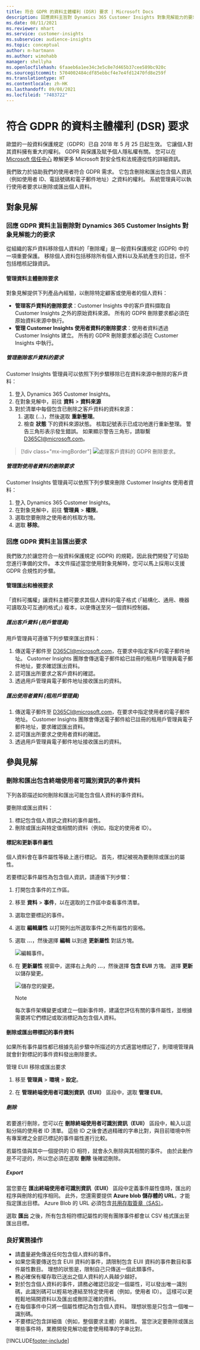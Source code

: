```yaml
---
title: 符合 GDPR 的資料主體權利 (DSR) 要求 | Microsoft Docs
description: 回應資料主旨對 Dynamics 365 Customer Insights 對象見解能力的要求。
ms.date: 08/11/2021
ms.reviewer: mhart
ms.service: customer-insights
ms.subservice: audience-insights
ms.topic: conceptual
author: m-hartmann
ms.author: wimohabb
manager: shellyha
ms.openlocfilehash: 6faaeb6a1ee34c3e5c8e7d465b37cee589bc920c
ms.sourcegitcommit: 5704002484cdf85ebbcf4e7e4fd12470fd8e259f
ms.translationtype: HT
ms.contentlocale: zh-HK
ms.lasthandoff: 09/08/2021
ms.locfileid: "7483722"
---
```

# <a name="data-subject-rights-dsr-requests-under-gdpr"></a>符合 GDPR 的資料主體權利 (DSR) 要求

歐盟的一般資料保護規定（GDPR）已自 2018 年 5 月 25 日起生效。 它讓個人對其資料擁有重大的權利。 GDPR 與保護及賦予個人隱私權有關。 您可以在 [Microsoft 信任中心](https://www.microsoft.com/trust-center) 瞭解更多 Microsoft 對安全性和法規遵從性的詳細資訊。

我們致力於協助我們的使用者符合 GDPR 需求。 它包含刪除和匯出包含個人資訊（例如使用者 ID、電話號碼和電子郵件地址）之資料的權利。 系統管理員可以執行使用者要求以刪除或匯出個人資料。

## <a name="audience-insights"></a>對象見解

### <a name="responding-to-gdpr-data-subject-delete-requests-for-dynamics-365-customer-insights-audience-insights-capability"></a>回應 GDPR 資料主旨刪除對 Dynamics 365 Customer Insights 對象見解能力的要求

從組織的客戶資料移除個人資料的「刪除權」是一般資料保護規定 (GDPR) 中的一項重要保護。 移除個人資料包括移除所有個人資料以及系統產生的日誌，但不包括稽核記錄資訊。

#### <a name="manage-data-subject-delete-requests"></a>管理資料主體刪除要求

對象見解提供下列產品內經驗，以刪除特定顧客或使用者的個人資料：

- **管理客戶資料的刪除要求**：Customer Insights 中的客戶資料擷取自 Customer Insights 之外的原始資料來源。 所有的 GDPR 刪除要求都必須在原始資料來源中執行。
- **管理 Customer Insights 使用者資料的刪除要求**：使用者資料透過 Customer Insights 建立。 所有的 GDPR 刪除要求都必須在 Customer Insights 中執行。

##### <a name="manage-requests-to-delete-customer-data"></a>管理刪除客戶資料的要求

Customer Insights 管理員可以依照下列步驟移除已在資料來源中刪除的客戶資料：

1. 登入 Dynamics 365 Customer Insights。
2. 在對象見解中，前往 **資料** > **資料來源**
3. 對於清單中每個包含已刪除之客戶資料的資料來源：
   1. 選取 (...)，然後選取 **重新整理**。
   2. 檢查 **狀態** 下的資料來源狀態。 核取記號表示已成功地進行重新整理。 警告三角形表示發生錯誤。 如果顯示警告三角形，請聯繫 D365CI@microsoft.com。

> [!div class="mx-imgBorder"]
> ![處理客戶資料的 GDPR 刪除要求。](audience-insights/media/gdpr-data-sources.png "處理客戶資料的 GDPR 刪除要求")

##### <a name="manage-delete-requests-for-user-data"></a>管理對使用者資料的刪除要求

Customer Insights 管理員可以依照下列步驟來刪除 Customer Insights 使用者資料：

1. 登入 Dynamics 365 Customer Insights。
2. 在對象見解中，前往 **管理員** > **權限**。
3. 選取您要刪除之使用者的核取方塊。
4. 選取 **移除**。

### <a name="responding-to-gdpr-data-subject-export-requests"></a>回應 GDPR 資料主旨匯出要求

我們致力於讓您符合一般資料保護規定 (GDPR) 的規範，因此我們開發了可協助您進行準備的文件。 本文件描述當您使用對象見解時，您可以馬上採用以支援 GDPR 合規性的步驟。

#### <a name="manage-export-and-view-requests"></a>管理匯出和檢視要求

「資料可攜權」讓資料主體可要求其個人資料的電子格式 (「結構化、通用、機器可讀取及可互通的格式」) 複本，以便傳送至另一個資料控制器。

##### <a name="export-customer-data-tenant-admin"></a>匯出客戶資料 (用戶管理員)

用戶管理員可遵循下列步驟來匯出資料：

1. 傳送電子郵件至 D365CI@microsoft.com，在要求中指定客戶的電子郵件地址。 Customer Insights 團隊會傳送電子郵件給已註冊的租用戶管理員電子郵件地址，要求確認匯出資料。
2. 認可匯出所要求之客戶資料的確認。
3. 透過用戶管理員電子郵件地址接收匯出的資料。

##### <a name="export-user-data-tenant-admin"></a>匯出使用者資料 (租用戶管理員)

1. 傳送電子郵件至 D365CI@microsoft.com，在要求中指定使用者的電子郵件地址。 Customer Insights 團隊會傳送電子郵件給已註冊的租用戶管理員電子郵件地址，要求確認匯出資料。
2. 認可匯出所要求之使用者資料的確認。
3. 透過用戶管理員電子郵件地址接收匯出的資料。

## <a name="engagement-insights"></a>參與見解

### <a name="deleting-and-exporting-event-data-containing-end-user-identifiable-information"></a>刪除和匯出包含終端使用者可識別資訊的事件資料

下列各節描述如何刪除和匯出可能包含個人資料的事件資料。

要刪除或匯出資料：

1. 標記包含個人資訊之資料的事件屬性。
2. 刪除或匯出與特定值相關的資料（例如，指定的使用者 ID）。

#### <a name="tag-and-update-event-properties"></a>標記和更新事件屬性

個人資料會在事件屬性等級上進行標記。 首先，標記被視為要刪除或匯出的屬性。

若要標記事件屬性為包含個人資訊，請遵循下列步驟：

1. 打開包含事件的工作區。

1. 移至 **資料** > **事件**，以在選取的工作區中查看事件清單。
  
1. 選取您要標記的事件。

1. 選取 **編輯屬性** 以打開列出所選取事件之所有屬性的窗格。
     
1. 選取 **...**，然後選擇 **編輯** 以到達 **更新屬性** 對話方塊。

   ![編輯事件。](engagement-insights/media/edit-event.png "編輯事件")

1. 在 **更新屬性** 視窗中，選擇右上角的 **...**，然後選擇 **包含 EUII** 方塊。 選擇 **更新** 以儲存變更。

   ![儲存您的變更。](engagement-insights/media/update-property.png "儲存您的變更")

   > [!NOTE]
   > 每次事件架構變更或建立一個新事件時，建議您評估有關的事件屬性，並根據需要將它們標記或取消標記為包含個人資料。

#### <a name="delete-or-export-tagged-event-data"></a>刪除或匯出帶標記的事件資料

如果所有事件屬性都已根據先前步驟中所描述的方式適當地標記了，則環境管理員就會針對標記的事件資料發出刪除要求。

管理 EUII 移除或匯出要求

1. 移至 **管理員** > **環境** > **設定**。

1. 在 **管理終端使用者可識別資訊（EUII）** 區段中，選取 **管理 EUII**。

##### <a name="deletion"></a>刪除

若要進行刪除，您可以在 **刪除終端使用者可識別資訊（EUII）** 區段中，輸入以逗點分隔的使用者 ID 清單。 這些 ID 之後會透過精確的字串比對，與目前環境中所有專案裡之全部已標記的事件屬性進行比較。 

若屬性值與其中一個提供的 ID 相符，就會永久刪除與其相關的事件。 由於此動作是不可逆的，所以您必須在選取 **刪除** 後確認刪除。

##### <a name="export"></a>Export

當您要在 **匯出終端使用者可識別資訊（EUII）** 區段中定義事件屬性值時，匯出的程序與刪除的程序相同。 此外，您還需要提供 **Azure blob 儲存體的 URL**，才能指定匯出目標。 Azure Blob 的 URL 必須包含[共用存取簽章（SAS）](/azure/storage/common/storage-sas-overview)。

選取 **匯出** 之後，所有包含相符標記屬性的現有團隊事件都會以 CSV 格式匯出至匯出目標。

### <a name="good-practices"></a>良好實務操作

* 請盡量避免傳送任何包含個人資料的事件。
* 如果您需要傳送包含 EUII 資料的事件，請限制包含 EUII 資料的事件數目和事件屬性數目。 理想的狀態是，限制自己只傳送一個此類事件。
* 務必確保有權存取已送出之個人資料的人員越少越好。
* 對於包含個人資料的事件，請務必確認已設定一個屬性，可以發出唯一識別碼，此識別碼可以輕易地連結至特定使用者（例如，使用者 ID）。 這樣可以更輕鬆地隔開資料以及匯出或刪除正確的資料。
* 在每個事件中只將一個屬性標記為包含個人資料。 理想狀態是只包含一個唯一識別碼。
* 不要標記包含詳細值（例如，整個要求主體）的屬性。 當您決定要刪除或匯出哪些事件時，業務開發見解功能會使用精準的字串比對。

[!INCLUDE[footer-include](includes/footer-banner.md)]
